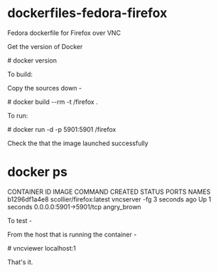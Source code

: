 dockerfiles-fedora-firefox
==========================

Fedora dockerfile for Firefox over VNC

Get the version of Docker

\# docker version

To build:

Copy the sources down -

\# docker build --rm -t <username>/firefox .

To run:

\# docker run -d -p 5901:5901 <username>/firefox

Check the that the image launched successfully

# docker ps
CONTAINER ID        IMAGE                     COMMAND             CREATED             STATUS              PORTS                    NAMES
b1296df1a4e8        scollier/firefox:latest   vncserver -fg       3 seconds ago       Up 1 seconds        0.0.0.0:5901->5901/tcp   angry_brown         

To test -

From the host that is running the container -

\# vncviewer localhost:1

That's it.
